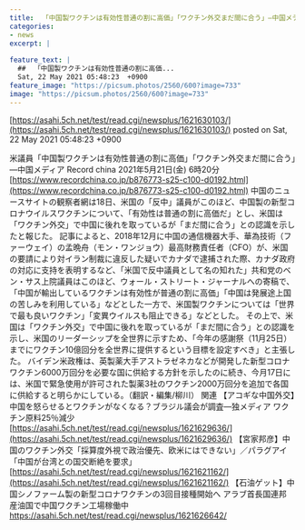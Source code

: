 ```yaml
---
title:  「中国製ワクチンは有効性普通の割に高価」「ワクチン外交まだ間に合う」—中国メディア  
categories:
- news
excerpt: |
  
feature_text: |
  ##  「中国製ワクチンは有効性普通の割に高価...
  Sat, 22 May 2021 05:48:23  +0900
feature_image: "https://picsum.photos/2560/600?image=733"
image: "https://picsum.photos/2560/600?image=733"
---
```


[https://asahi.5ch.net/test/read.cgi/newsplus/1621630103/](https://asahi.5ch.net/test/read.cgi/newsplus/1621630103/)
posted on Sat, 22 May 2021 05:48:23  +0900

<!--more-->

米議員「中国製ワクチンは有効性普通の割に高価」「ワクチン外交まだ間に合う」—中国メディア Record china 2021年5月21日(金) 6時20分 [https://www.recordchina.co.jp/b876773-s25-c100-d0192.html](https://www.recordchina.co.jp/b876773-s25-c100-d0192.html) 中国のニュースサイトの観察者網は18日、米国の「反中」議員がこのほど、中国製の新型コロナウイルスワクチンについて、「有効性は普通の割に高価だ」とし、米国は「ワクチン外交」で中国に後れを取っているが「まだ間に合う」との認識を示したと報じた。 記事によると、2018年12月に中国の通信機器大手、華為技術（ファーウェイ）の孟晩舟（モン・ワンジョウ）最高財務責任者（CFO）が、米国の要請により対イラン制裁に違反した疑いでカナダで逮捕された際、カナダ政府の対応に支持を表明するなど、「米国で反中議員として名の知れた」共和党のベン・サス上院議員はこのほど、ウォール・ストリート・ジャーナルへの寄稿で、「中国が輸出しているワクチンは有効性が普通の割に高価」「中国は発展途上国の苦しみを利用している」などとした一方で、米国製ワクチンについては「世界で最も良いワクチン」「変異ウイルスも阻止できる」などとした。 その上で、米国は「ワクチン外交」で中国に後れを取っているが「まだ間に合う」との認識を示し、米国のリーダーシップを全世界に示すため、「今年の感謝祭（11月25日）までにワクチン10億回分を全世界に提供するという目標を設定すべき」と主張した。 バイデン米政権は、英製薬大手アストラゼネカなどが開発した新型コロナワクチン6000万回分を必要な国に供給する方針を示したのに続き、今月17日には、米国で緊急使用が許可された製薬3社のワクチン2000万回分を追加で各国に供給すると明らかにしている。（翻訳・編集/柳川） 関連 【アコギな中国外交】中国を怒らせるとワクチンがなくなる？ブラジル議会が調査—独メディア ワクチン原料25％減少 [https://asahi.5ch.net/test/read.cgi/newsplus/1621629636/](https://asahi.5ch.net/test/read.cgi/newsplus/1621629636/) 【宮家邦彦】中国のワクチン外交「採算度外視で政治優先、欧米にはできない」／パラグアイ「中国が台湾との国交断絶を要求」 [https://asahi.5ch.net/test/read.cgi/newsplus/1621621162/](https://asahi.5ch.net/test/read.cgi/newsplus/1621621162/) 【石油ゲット】中国シノファーム製の新型コロナワクチンの3回目接種開始へ アラブ首長国連邦 産油国で中国ワクチン工場稼働中 https://asahi.5ch.net/test/read.cgi/newsplus/1621626642/
